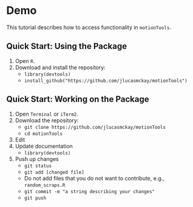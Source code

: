 Demo
====================================
This tutorial describes how to access functionality in `motionTools`.

## Quick Start: Using the Package
1. Open `R`.
2. Download and install the repository:
	* `library(devtools)` 
	* `install_github("https://github.com/jlucasmckay/motionTools")` 

## Quick Start: Working on the Package
1. Open `Terminal` or `iTerm2`.
2. Download the repository:
	* `git clone https://github.com/jlucasmckay/motionTools`
	* `cd motionTools`
3. Edit
4. Update documentation
	* `library(devtools)`
5. Push up changes
	* `git status` 
	* `git add [changed file]` 
	* Do not add files that you do not want to contribute, e.g., `random_scraps.R`
	* `git commit -m "a string describing your changes"` 
	* `git push` 
